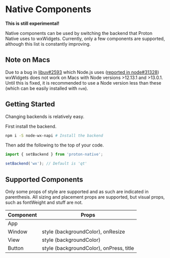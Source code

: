 # Native Components

**This is still experimental!**

Native components can be used by switching the backend that Proton Native uses to
wxWidgets. Currently, only a few components are supported, although this list
is constantly improving.

## Note on Macs

Due to a bug in [libuv#2593](https://github.com/libuv/libuv/pull/2593) which Node.js uses ([reported in node#31328](https://github.com/nodejs/node/issues/31328)) wxWidgets
does not work on Macs with Node versions >12.13.1 and >13.0.1. Until this is fixed,
it is recommended to use a Node version less than these (which can be easily
installed with `nvm`).

## Getting Started

Changing backends is relatively easy.

First install the backend.

```bash
npm i -S node-wx-napi # Install the backend
```

Then add the following to the top of your code.

```js
import { setBackend } from 'proton-native';

setBackend('wx'); // Default is 'qt'
```

## Supported Components

Only some props of style are supported and as such are
indicated in parenthesis. All sizing and placement props are supported,
but visual props, such as fontWeight and stuff are not.

| Component | Props                                   |
| --------- | --------------------------------------- |
| App       |                                         |
| Window    | style (backgroundColor), onResize       |
| View      | style (backgroundColor)                 |
| Button    | style (backgroundColor), onPress, title |
